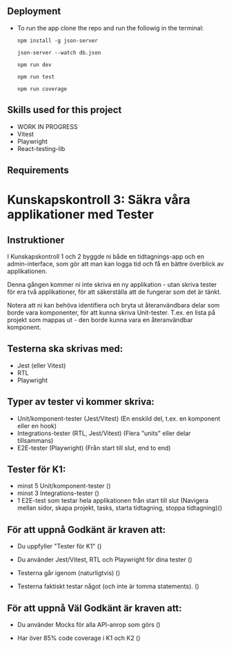 ## Deployment
* To run the app clone the repo and run the followig in the terminal: 
  ```
  npm install -g json-server
  ```
  ```
  json-server --watch db.json
  ```
  ```
  npm run dev
  ```
  ```
  npm run test
  ```
  ```
  npm run coverage
  ```

## Skills used for this project
* WORK IN PROGRESS
* Vitest
* Playwright
* React-testing-lib

## Requirements

# Kunskapskontroll 3: Säkra våra applikationer med Tester

## Instruktioner
I Kunskapskontroll 1 och 2 byggde ni både en tidtagnings-app och en admin-interface, som gör att man kan logga tid och få en bättre överblick av applikationen.

Denna gången kommer ni inte skriva en ny applikation - utan skriva tester för era två applikationer, för att säkerställa att de fungerar som det är tänkt.

Notera att ni kan behöva identifiera och bryta ut återanvändbara delar som borde vara komponenter, för att kunna skriva Unit-tester. 
T.ex. en lista på projekt som mappas ut - den borde kunna vara en återanvändbar komponent.

## Testerna ska skrivas med:
- Jest (eller Vitest)
- RTL
- Playwright

## Typer av tester vi kommer skriva:
- Unit/komponent-tester (Jest/Vitest)
  (En enskild del, t.ex. en komponent eller en hook)
- Integrations-tester (RTL, Jest/Vitest)
  (Flera "units" eller delar tillsammans)
- E2E-tester (Playwright)
  (Från start till slut, end to end)

## Tester för K1:
- minst 5 Unit/komponent-tester ()
- minst 3 Integrations-tester ()
- 1 E2E-test som testar hela applikationen från start till slut
  (Navigera mellan sidor, skapa projekt, tasks, starta tidtagning, stoppa tidtagning)()

## För att uppnå Godkänt är kraven att:
- Du uppfyller "Tester för K1" ()

- Du använder Jest/Vitest, RTL och Playwright för dina tester ()

- Testerna går igenom (naturligtvis) ()

- Testerna faktiskt testar något (och inte är tomma statements). ()

## För att uppnå Väl Godkänt är kraven att:
- Du använder Mocks för alla API-anrop som görs ()

- Har över 85% code coverage i K1 och K2 ()